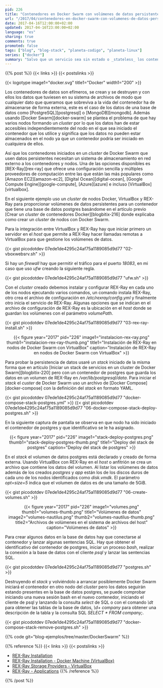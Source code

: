 ```yaml
---
pid: 226
title: "Contenedores en Docker Swarm con volúmenes de datos persistentes usando REX-Ray y VirtualBox"
url: "/2017/04/contenedores-en-docker-swarm-con-volumenes-de-datos-persistentes-usando-rex-ray-y-virtualbox/"
date: 2017-04-16T12:00:00+02:00
updated: 2017-04-16T23:00:00+02:00
language: "es"
sharing: true
comments: true
promoted: false
tags: ["blog", "blog-stack", "planeta-codigo", "planeta-linux"]
series: ["docker"]
summary: "Salvo que un servicio sea sin estado o _stateless_ los contenedores de Docker necesitan persistir datos y que estos sobrevivan a su terminación, como es el caso de un contenedor de una base de datos. Además en un _cluster_ de nodos Docker hay que tener en cuenta que los datos deben estar accesibles para todos los nodos ya que un contenedor que usase los datos podría ser lanzado en cualquiera de ellos. REX-Ray es un sistema de almacenamiento en red que cubre estas necesidades, es simple de instalar, configurar y de iniciar. En el artículo muestro un ejemplo usando REX-Ray junto con Docker Swarm y VirtualBox."
---
```


{{% post %}}
{{< links >}}
{{< postslinks >}}

{{< logotype image1="docker.svg" title1="Docker" width1="200" >}}

Los contenedores de datos son efímeros, se crean y se destruyen y con ellos los datos que tuviesen en su sistema de archivos de modo que cualquier dato que queramos que sobreviva a la vida del contenedor ha de almacenarse de forma externa, este es el caso de los datos de una base de datos como [PostgreSQL][postgresql] o [MongoDB][mongodb]. Además usando [Docker Swarm][docker-swarm] se plantea el problema de que hay varios nodos formando un _cluster_ por lo que los datos han de estar accesibles independientemente del nodo en el que sea iniciado el contenedor que los utilice y significa que los datos no pueden estar almacenados en el nodo ya que un contenedor podría ser iniciado en cualquiera de ellos.

Así que los contenedores iniciados en un _cluster_ de Docker Swarm que usen datos persistentes necesitan un sistema de almacenamiento en red externo a los contenedores y nodos. Una de las opciones disponibles es [REX-Ray][rex-ray] que ofrece una configuración sencilla y múltiples proveedores de computación entre las que están las más populares como [Amazon EC2][amazon-ec2], [Digital Ocean][digital-ocean], [Google Compute Engine][google-compute], [Azure][azure] e incluso [VirtualBox][virtualbox].

En el siguiente ejemplo uso un _cluster_ de nodos Docker, VirtualBox y REX-Ray para proporcionar volúmenes de datos persistentes para un contenedor que tiene una base de datos postgres basándome en el artículo previo [Crear un _cluster_ de contenedores Docker][blogbitix-216] donde explicaba como crear un _cluster_ de nodos con Docker Swarm.

Para la integración entre VirtualBox y REX-Ray hay que iniciar primero un servidor en el _host_ que permite a REX-Ray hacer llamadas remotas a VirtualBox para que gestione los volúmenes de datos.

{{< gist picodotdev 07ede1de4295c24af75a1189085d9d77 "02-vboxwebsrv.sh" >}}

Si hay un _firewall_ hay que permitir el tráfico para el puerto _18083_, en mi caso que uso _ufw_ creando la siguiente regla.

{{< gist picodotdev 07ede1de4295c24af75a1189085d9d77 "ufw.sh" >}}

Con el _cluster_ creado debemos instalar y configurar REX-Ray en cada uno de los nodos ejecutando varios comandos, un comando instala REX-Ray, otro crea el archivo de configuración en _/etc/rexray/config.yml_ y finalmente otro inicia el servicio de REX-Ray. Algunas opciones que se indican en el archivo de configuración de REX-Ray es la ubicación en el _host_ donde se guardan los volúmenes con el parámetro _volumePath_.

{{< gist picodotdev 07ede1de4295c24af75a1189085d9d77 "03-rex-ray-install.sh" >}}

<div class="media" style="text-align: center;">
    {{< figure year="2017" pid="226"
        image1="instalacion-rex-ray.png" thumb1="instalacion-rex-ray-thumb.png" title1="Instalación de REX-Ray en nodos de Docker Swarm con VirtualBox"
        caption="Instalación de REX-Ray en nodos de Docker Swarm con VirtualBox" >}}
</div>

Para probar la persistencia de datos usaré un _stack_ iniciado de la misma forma que en artículo [Iniciar un stack de servicios en un cluster de Docker Swarm][blogbitix-220] pero con un contenedor de postgres que guarda los datos en un volumen de REX-Ray en _/var/lib/postgresql/data_. Para iniciar el _stack_ el _custer_ de Docker Swarm uso un archivo de [Docker Compose][docker-compose] con la definición del _stack_ en formato YAML.

{{< gist picodotdev 07ede1de4295c24af75a1189085d9d77 "docker-compose-stack-postgres.yml" >}}
{{< gist picodotdev 07ede1de4295c24af75a1189085d9d77 "06-docker-compose-stack-deploy-postgres.sh" >}}

En la siguiente captura de pantalla se observa en que nodo ha sido iniciado el contenedor de postgres y que identificativo se le ha asignado.

<div class="media" style="text-align: center;">
    {{< figure year="2017" pid="226"
        image1="stack-deploy-postgres.png" thumb1="stack-deploy-postgres-thumb.png" title1="Deploy del stack de postgres"
        caption="Deploy del stack de postgres" >}}
</div>

En el _stack_ el volumen de datos postgres está declarado y creado de forma externa. Usando VirtualBox con REX-Ray en el _host_ o anfitrión se crea un archivo que contiene los datos del volumen. Al listar los volúmenes de datos además de los creados _postgres_ y _app_ están los de los discos duros de cada uno de los nodos identificados como _disk.vmdk_. El parámetro _opt=size=5_ indica que el volumen de datos es de una tamaño de 5GiB.

{{< gist picodotdev 07ede1de4295c24af75a1189085d9d77 "06-create-volumes.sh" >}}

<div class="media" style="text-align: center;">
    {{< figure year="2017" pid="226"
        image1="volumes.png" thumb1="volumes-thumb.png" title1="Volúmenes de datos"
        image2="volumes-nautilus.png" thumb2="volumes-nautilus-thumb.png" title2="Archivos de volúmenes en el sistema de archivos del host"
        caption="Volúmenes de datos" >}}
</div>

Para crear algunos datos en la base de datos hay que conectarse al contenedor y lanzar algunas sentencias SQL. Hay que obtener el identificativo del contenedor de postgres, iniciar un proceso _bash_, realizar la conexión a la base de datos con el cliente _psql_ y lanzar las sentencias SQL.

{{< gist picodotdev 07ede1de4295c24af75a1189085d9d77 "postgres.sh" >}}

Destruyendo el _stack_ y volviéndolo a arrancar posiblemente Docker Swarm iniciará el contenedor en otro nodo del _cluster_ pero los datos seguirán estando presentes en la base de datos postgres, se puede comprobar iniciando una nueva sesión bash en el nuevo contenedor, iniciando el cliente de psql y lanzando la consulta _select_ de SQL o con el comando _\dt_ para obtener las tablas de la base de datos, _\d+ company_ para obtener una descripción de la tabla y la consulta SQL _SELECT * FROM company;_.

{{< gist picodotdev 07ede1de4295c24af75a1189085d9d77 "docker-compose-stack-remove-postgres.sh" >}}

{{% code git="blog-ejemplos/tree/master/DockerSwarm" %}}

{{% reference %}}
{{< links >}}
{{< postslinks >}}
* [REX-Ray Installation](https://rexray.readthedocs.io/en/v0.3.3/user-guide/installation/)
* [REX-Ray Installation - Docker Machine (VirtualBox)](https://rexray.readthedocs.io/en/v0.3.3/user-guide/installation/#docker-machine-virtualbox)
* [REX-Ray Storage Providers - VirtualBox](https://rexray.readthedocs.io/en/v0.3.3/user-guide/storage-providers/#virtualbox)
* [REX-Ray - Applications](http://rexray.readthedocs.io/en/stable/user-guide/applications/)
{{% /reference %}}

{{% /post %}}
